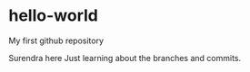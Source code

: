# hello-world
My first github repository

Surendra here
Just learning about the branches and commits.
